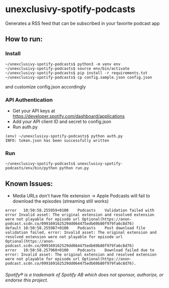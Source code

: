 # unexclusivy-spotify-podcasts
Generates a RSS feed that can be subscribed in your favorite podcast app

How to run:
-----------
### Install
```
~/unexclusivy-spotify-podcasts$ python3 -m venv env
~/unexclusivy-spotify-podcasts$ source env/bin/activate
~/unexclusivy-spotify-podcasts$ pip install -r requirements.txt
~/unexclusivy-spotify-podcasts$ cp config.sample.json config.json
```
and customize config.json accordingly

### API Authentication
- Get your API keys at https://developer.spotify.com/dashboard/applications
- Add your API client ID and secret to config.json
- Run auth.py
```
(env) ~/unexclusivy-spotify-podcasts$ python auth.py 
INFO: token.json has been successfully written
```

### Run
```
~/unexclusivy-spotify-podcasts$ unexclusivy-spotify-podcasts/env/bin/python python run.py
```

Known Issues:
-------------
- Media URLs don't have file extension ->  Apple Podcasts will fail to download the episodes (streaming still works)
```
error	10:50:58.255959+0100	Podcasts	Validation failed with error Invalid asset: The original extension and resolved extension were not playable for episode url Optional(https://anon-podcast.scdn.co/099169162529dd064475edb69b80f979fa6c8d76)
default	10:50:58.255987+0100	Podcasts	Post download file validation failed, error: Invalid asset: The original extension and resolved extension were not playable for episode url Optional(https://anon-podcast.scdn.co/099169162529dd064475edb69b80f979fa6c8d76)
error	10:50:58.257960+0100	Podcasts	Download failed due to error: Invalid asset: The original extension and resolved extension were not playable for episode url Optional(https://anon-podcast.scdn.co/099169162529dd064475edb69b80f979fa6c8d76).
```

###### _Spotify® is a trademark of Spotify AB which does not sponsor, authorize, or endorse this project._
